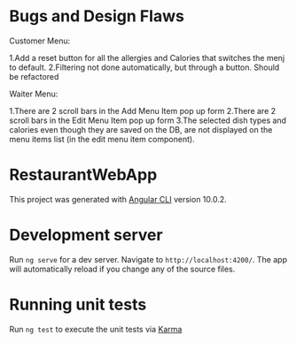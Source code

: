 # Bugs and Design Flaws

Customer Menu: 

1.Add a reset button for all the allergies and Calories that switches the menj to default.
2.Filtering not done automatically, but through a button. Should be refactored 

Waiter Menu:

1.There are 2 scroll bars in the Add Menu Item pop up form
2.There are 2 scroll bars in the Edit Menu Item pop up form
3.The selected dish types and calories even though they are saved on the DB, are not displayed on the menu items list (in the edit menu item component).

# RestaurantWebApp

This project was generated with [Angular CLI](https://github.com/angular/angular-cli) version 10.0.2.

# Development server

Run `ng serve` for a dev server. Navigate to `http://localhost:4200/`. The app will automatically reload if you change any of the source files.

# Running unit tests

Run `ng test` to execute the unit tests via [Karma](https://karma-runner.github.io)


